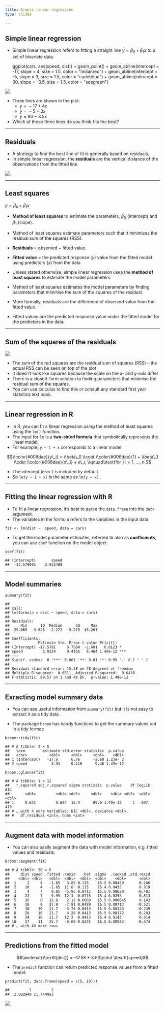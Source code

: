 ```yaml
---
title: Simple linear regression
type: slides

---
```

## Simple linear regression

-   Simple linear regression refers to fitting a straight line
    *y* = *β*<sub>0</sub> + *β*<sub>1</sub>*x* to a set of bivariate
    data.

    ggplot(cars, aes(speed, dist)) +
      geom_point() + 
      geom_abline(intercept = -17, 
                  slope = 4, size = 1.5,
                  color = "indianred") + 
      geom_abline(intercept = -5, 
                  slope = 3, size = 1.5,
                  color = "cadetblue")  + 
      geom_abline(intercept = 80, 
                  slope = -3.5, size = 1.5,
                  color = "seagreen")

<img src="images/chapter8-01/slr-plot-1.png" style="display: block; margin: auto;" />

<aside class="notes">

-   Three lines are shown in the plot:
    -   *y* =  − 17 + 4*x*
    -   *y* =  − 5 + 3*x*
    -   *y* = 80 − 3.5*x*
-   Which of these three lines do you think fits the best?

</aside>

---

## Residuals

-   A strategy to find the best line of fit is generally based on
    residuals.
-   In simple linear regression, the **residuals** are the vertical
    distance of the observations from the fitted line.

<img src="images/chapter8-01/residuals-1.png" style="display: block; margin: auto;" />

---

## Least squares

*y* = *β*<sub>0</sub> + *β*<sub>1</sub>*x*

-   **Method of least squares** to estimate the parameters,
    *β*<sub>0</sub> (intercept) and *β*<sub>1</sub> (slope).
-   Method of least squares estimate parameters such that it minimizes
    the residual sum of the squares (RSS).
-   **Residuals** = observed − fitted value.
-   **Fitted value** = the predicted response (*y*) value from the
    fitted model using predictors (*x*) from the data

-   Unless stated otherwise, simple linear regression uses the **method
    of least squares** to estimate the model parameters.
-   Method of least squares estimates the model parameters by finding
    parameters that minimise the sum of the squares of the residual.
-   More formally, residuals are the difference of observed value from
    the fitted value.
-   Fitted values are the predicted response value under the fitted
    model for the predictors in the data.

---

## Sum of the squares of the residuals

<img src="images/chapter8-01/plot-fits-1.png" style="display: block; margin: auto;" />

-   The sum of the red squares are the residual sum of squares (RSS) –
    the actual RSS can be seen on top of the plot
-   It doesn’t look like squares because the scale on the x- and y-axis
    differ
-   There is a closed-form solution to finding parameters that minimise
    the residual sum of the squares.
-   You can use calculus to find this or consult any standard first year
    statsitics text book.

---

## Linear regression in R

-   In R, you can fit a linear regression using the method of least
    squares using the `lm()` function.
-   The input for `lm` is a **two-sided formula** that symbolically
    represents the linear model.
-   For example, `y ~ 1 + x` corresponds to a linear model

$$\\color{#006dae}{y\_i} = \\beta\_0 \\cdot \\color{#006dae}{1} + \\beta\_1 \\cdot \\color{#006dae}{x\_i} + e\_i, \\qquad\\text{for } i = 1, ..., n.$$

-   The intercept term `1` is included by default.
-   So `lm(y ~ 1 + x)` is the same as `lm(y ~ x)` .

---

## Fitting the linear regression with R

-   To fit a linear regression, it’s best to parse the `data.frame` into
    the `data` argument.
-   The variables in the formula refers to the variables in the input
    data.

<!-- -->

    fit <- lm(dist ~  speed, data = cars)

-   To get the model parameter estimates, referred to also as
    **coefficients**, you can use `coef` function on the model object:

<!-- -->

    coef(fit)

    ## (Intercept)       speed 
    ##  -17.579095    3.932409

---

## Model summaries

    summary(fit)

    ## 
    ## Call:
    ## lm(formula = dist ~ speed, data = cars)
    ## 
    ## Residuals:
    ##     Min      1Q  Median      3Q     Max 
    ## -29.069  -9.525  -2.272   9.215  43.201 
    ## 
    ## Coefficients:
    ##             Estimate Std. Error t value Pr(>|t|)    
    ## (Intercept) -17.5791     6.7584  -2.601   0.0123 *  
    ## speed         3.9324     0.4155   9.464 1.49e-12 ***
    ## ---
    ## Signif. codes:  0 '***' 0.001 '**' 0.01 '*' 0.05 '.' 0.1 ' ' 1
    ## 
    ## Residual standard error: 15.38 on 48 degrees of freedom
    ## Multiple R-squared:  0.6511, Adjusted R-squared:  0.6438 
    ## F-statistic: 89.57 on 1 and 48 DF,  p-value: 1.49e-12

---

## Exracting model summary data

-   You can see useful information from `summary(fit)` but it is not
    easy to extract it as a tidy data.

-   The package `broom` has handy functions to get the summary values
    out in a tidy format:

<!-- -->

    broom::tidy(fit)

    ## # A tibble: 2 × 5
    ##   term        estimate std.error statistic  p.value
    ##   <chr>          <dbl>     <dbl>     <dbl>    <dbl>
    ## 1 (Intercept)   -17.6      6.76      -2.60 1.23e- 2
    ## 2 speed           3.93     0.416      9.46 1.49e-12

    broom::glance(fit)

    ## # A tibble: 1 × 12
    ##   r.squared adj.r.squared sigma statistic  p.value    df logLik   AIC
    ##       <dbl>         <dbl> <dbl>     <dbl>    <dbl> <dbl>  <dbl> <dbl>
    ## 1     0.651         0.644  15.4      89.6 1.49e-12     1  -207.  419.
    ## # … with 4 more variables: BIC <dbl>, deviance <dbl>,
    ## #   df.residual <int>, nobs <int>

---

## Augment data with model information

-   You can also easily augment the data with model information,
    e.g. fitted values and residuals.

<!-- -->

    broom::augment(fit)

    ## # A tibble: 50 × 8
    ##     dist speed .fitted .resid   .hat .sigma  .cooksd .std.resid
    ##    <dbl> <dbl>   <dbl>  <dbl>  <dbl>  <dbl>    <dbl>      <dbl>
    ##  1     2     4   -1.85   3.85 0.115    15.5 0.00459       0.266
    ##  2    10     4   -1.85  11.8  0.115    15.4 0.0435        0.819
    ##  3     4     7    9.95  -5.95 0.0715   15.5 0.00620      -0.401
    ##  4    22     7    9.95  12.1  0.0715   15.4 0.0255        0.813
    ##  5    16     8   13.9    2.12 0.0600   15.5 0.000645      0.142
    ##  6    10     9   17.8   -7.81 0.0499   15.5 0.00713      -0.521
    ##  7    18    10   21.7   -3.74 0.0413   15.5 0.00133      -0.249
    ##  8    26    10   21.7    4.26 0.0413   15.5 0.00172       0.283
    ##  9    34    10   21.7   12.3  0.0413   15.4 0.0143        0.814
    ## 10    17    11   25.7   -8.68 0.0341   15.5 0.00582      -0.574
    ## # … with 40 more rows

---

## Predictions from the fitted model

$$\\widehat{\\texttt{dist}} = -17.58 + 3.93\\cdot \\texttt{speed}$$

-   The `predict` function can return predicted response values from a
    fitted model:

<!-- -->

    predict(fit, data.frame(speed = c(5, 10)))

    ##         1         2 
    ##  2.082949 21.744993

<img src="images/chapter8-01/predict-plot-1.png" style="display: block; margin: auto;" />
